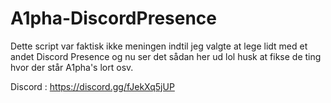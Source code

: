 # A1pha-DiscordPresence

Dette script var faktisk ikke meningen indtil jeg valgte at lege lidt med et andet Discord Presence og nu ser det sådan her ud lol husk at fikse de ting hvor der står A1pha's lort osv.

Discord : https://discord.gg/fJekXq5jUP
